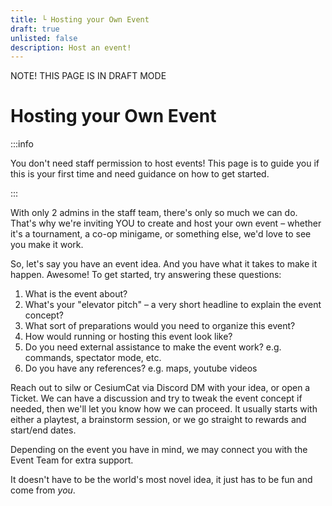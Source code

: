 ```yaml
---
title: └ Hosting your Own Event
draft: true
unlisted: false
description: Host an event!
---
```


NOTE! THIS PAGE IS IN DRAFT MODE

# Hosting your Own Event

:::info

You don't need staff permission to host events! This page is to guide you
if this is your first time and need guidance on how to get started.

:::

With only 2 admins in the staff team, there's only so much we can do. 
That's why we're inviting YOU to create and host your own event –
whether it's a tournament, a co-op minigame, or something else, we'd love to see you make it work.

So, let's say you have an event idea. And you have what it takes to make it happen.
Awesome! To get started, try answering these questions:

1. What is the event about?
2. What's your "elevator pitch" – a very short headline to explain the event concept?
2. What sort of preparations would you need to organize this event?
3. How would running or hosting this event look like?
4. Do you need external assistance to make the event work? e.g. commands, spectator mode, etc.
6. Do you have any references? e.g. maps, youtube videos

Reach out to silw or CesiumCat via Discord DM with your idea, or open a Ticket. We can have a discussion and try to
tweak the event concept if needed, then we'll let you know how we can proceed. It usually 
starts with either a playtest, a brainstorm session, or we go straight to rewards and start/end dates.

Depending on the event you have in mind, we may connect you with the Event Team for extra support.

It doesn't have to be the world's most novel idea, it just has to be fun and come from *you*.
